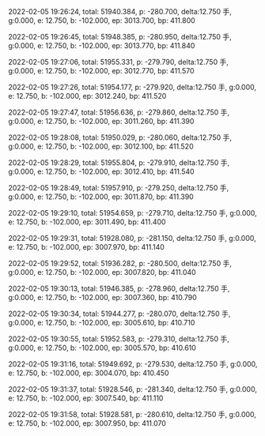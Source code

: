 2022-02-05 19:26:24, total: 51940.384, p: -280.700, delta:12.750 手, g:0.000, e: 12.750, b: -102.000, ep: 3013.700, bp: 411.800

2022-02-05 19:26:45, total: 51948.385, p: -280.950, delta:12.750 手, g:0.000, e: 12.750, b: -102.000, ep: 3013.770, bp: 411.840

2022-02-05 19:27:06, total: 51955.331, p: -279.790, delta:12.750 手, g:0.000, e: 12.750, b: -102.000, ep: 3012.770, bp: 411.570

2022-02-05 19:27:26, total: 51954.177, p: -279.920, delta:12.750 手, g:0.000, e: 12.750, b: -102.000, ep: 3012.240, bp: 411.520

2022-02-05 19:27:47, total: 51956.636, p: -279.860, delta:12.750 手, g:0.000, e: 12.750, b: -102.000, ep: 3011.260, bp: 411.390

2022-02-05 19:28:08, total: 51950.029, p: -280.060, delta:12.750 手, g:0.000, e: 12.750, b: -102.000, ep: 3012.100, bp: 411.520

2022-02-05 19:28:29, total: 51955.804, p: -279.910, delta:12.750 手, g:0.000, e: 12.750, b: -102.000, ep: 3012.410, bp: 411.540

2022-02-05 19:28:49, total: 51957.910, p: -279.250, delta:12.750 手, g:0.000, e: 12.750, b: -102.000, ep: 3011.870, bp: 411.390

2022-02-05 19:29:10, total: 51954.659, p: -279.710, delta:12.750 手, g:0.000, e: 12.750, b: -102.000, ep: 3011.490, bp: 411.400

2022-02-05 19:29:31, total: 51928.080, p: -281.150, delta:12.750 手, g:0.000, e: 12.750, b: -102.000, ep: 3007.970, bp: 411.140

2022-02-05 19:29:52, total: 51936.282, p: -280.500, delta:12.750 手, g:0.000, e: 12.750, b: -102.000, ep: 3007.820, bp: 411.040

2022-02-05 19:30:13, total: 51946.385, p: -278.960, delta:12.750 手, g:0.000, e: 12.750, b: -102.000, ep: 3007.360, bp: 410.790

2022-02-05 19:30:34, total: 51944.277, p: -280.070, delta:12.750 手, g:0.000, e: 12.750, b: -102.000, ep: 3005.610, bp: 410.710

2022-02-05 19:30:55, total: 51952.583, p: -279.310, delta:12.750 手, g:0.000, e: 12.750, b: -102.000, ep: 3005.570, bp: 410.610

2022-02-05 19:31:16, total: 51949.692, p: -279.530, delta:12.750 手, g:0.000, e: 12.750, b: -102.000, ep: 3004.070, bp: 410.450

2022-02-05 19:31:37, total: 51928.546, p: -281.340, delta:12.750 手, g:0.000, e: 12.750, b: -102.000, ep: 3007.540, bp: 411.110

2022-02-05 19:31:58, total: 51928.581, p: -280.610, delta:12.750 手, g:0.000, e: 12.750, b: -102.000, ep: 3007.950, bp: 411.070